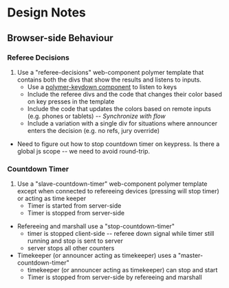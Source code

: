 # Design Notes

## Browser-side Behaviour
### Referee Decisions
1. Use a "referee-decisions" web-component polymer template that contains both the divs that show the results and listens to inputs.
    + Use a [polymer-keydown component](https://github.com/dmytroyarmak/polymer-keydown) to listen to keys
    + Include the referee divs and the code that changes their color based on key presses in the template
    + Include the code that updates the colors based on remote inputs (e.g. phones or tablets) -- *Synchronize with flow*
    + Include a variation with a single div for situations where announcer enters the decision (e.g. no refs, jury override)
+ Need to figure out how to stop countdown timer on keypress.  Is there a global js scope -- we need to avoid round-trip.
    
### Countdown Timer
1. Use a "slave-countdown-timer" web-component polymer template except when connected to refereeing devices (pressing will stop timer) or acting as time keeper
    + Timer is started from server-side
    + Timer is stopped from server-side
+ Refereeing and marshall use a "stop-countdown-timer"
    + timer is stopped client-side -- referee down signal while timer still running and stop is sent to server
    + server stops all other counters
+ Timekeeper (or announcer acting as timekeeper) uses a "master-countdown-timer"
    + timekeeper (or announcer acting as timekeeper) can stop and start
    + Timer is stopped from server-side by refereeing and marshall
    

    
    